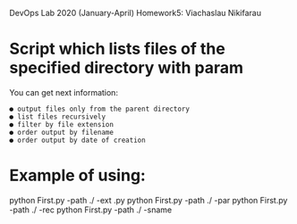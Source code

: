 DevOps Lab 2020 (January-April) Homework5: Viachaslau Nikifarau
# Script which lists files of the specified directory with param

You can get next information:

	● output files only from the parent directory
	● list files recursively
	● filter by file extension
	● order output by filename
	● order output by date of creation

# Example of using:

python First.py -path ./ -ext .py
python First.py -path ./ -par
python First.py -path ./ -rec
python First.py -path ./ -sname




